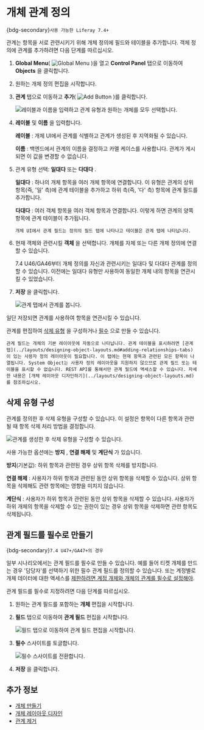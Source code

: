 # 개체 관계 정의

{bdg-secondary}`사용 가능한 Liferay 7.4+`

관계는 항목을 서로 관련시키기 위해 개체 정의에 필드와 테이블을 추가합니다. 객체 정의에 관계를 추가하려면 다음 단계를 따르십시오.

1. **Global Menu**( ![Global Menu](../../../../images/icon-applications-menu.png) )을 열고 **Control Panel** 탭으로 이동하여 **Objects** 을 클릭합니다.

1. 원하는 개체 정의 편집을 시작합니다.

1. **관계** 탭으로 이동하고 **추가**( ![Add Button](../../../../images/icon-add.png) )를 클릭합니다.

   ![레이블과 이름을 입력하고 관계 유형과 원하는 개체를 모두 선택합니다.](./defining-object-relationships/images/01.png)

1. **레이블** 및 **이름** 을 입력합니다.

   **레이블** : 개체 UI에서 관계를 식별하고 관계가 생성된 후 지역화될 수 있습니다.

   **이름** : 백엔드에서 관계의 이름을 결정하고 카멜 케이스를 사용합니다. 관계가 게시되면 이 값을 변경할 수 없습니다.

1. 관계 유형 선택: **일대다** 또는 **다대다** .

   **일대다** : 하나의 개체 항목을 여러 개체 항목에 연결합니다. 이 유형은 관계의 상위 항목(즉, '일' 측)에 관계 테이블을 추가하고 하위 측(즉, '다' 측) 항목에 관계 필드를 추가합니다.

   **다대다** : 여러 객체 항목을 여러 객체 항목과 연결합니다. 이렇게 하면 관계의 양쪽 항목에 관계 테이블이 추가됩니다.

   ```{note}
   개체 UI에서 관계 필드는 정의의 필드 탭에 나타나고 테이블은 관계 탭에 나타납니다.
   ```

1. 현재 객체와 관련시킬 **객체** 을 선택합니다. 개체를 자체 또는 다른 개체 정의에 연결할 수 있습니다.

   7.4 U46/GA46부터 개체 정의를 자신과 관련시키는 일대다 및 다대다 관계를 정의할 수 있습니다. 이전에는 일대다 유형만 사용하여 동일한 개체 내의 항목을 연관시킬 수 있었습니다.

1. **저장** 을 클릭합니다.

   ![관계 탭에서 관계를 봅니다.](./defining-object-relationships/images/02.png)

일단 저장되면 관계를 사용하여 항목을 연관시킬 수 있습니다.

관계를 편집하여 [삭제 유형](#configuring-deletion-type) 을 구성하거나 [필수](#making-relationship-fields-mandatory) 으로 만들 수 있습니다.

```{important}
관계 필드는 개체의 기본 레이아웃에 자동으로 나타납니다. 관계 테이블을 표시하려면 [관계 탭](../layouts/designing-object-layouts.md#adding-relationships-tabs) 이 있는 사용자 정의 레이아웃이 필요합니다. 이 탭에는 현재 항목과 관련된 모든 항목이 나열됩니다. System Object는 사용자 정의 레이아웃을 지원하지 않으므로 관계 필드 또는 테이블을 표시할 수 없습니다. REST API를 통해서만 관계 필드에 액세스할 수 있습니다. 자세한 내용은 [개체 레이아웃 디자인하기](../layouts/designing-object-layouts.md)를 참조하십시오.
```

## 삭제 유형 구성

관계를 정의한 후 삭제 유형을 구성할 수 있습니다. 이 설정은 항목이 다른 항목과 관련될 때 항목 삭제 처리 방법을 결정합니다.

![관계를 생성한 후 삭제 유형을 구성할 수 있습니다.](./defining-object-relationships/images/03.png)

사용 가능한 옵션에는 **방지** , **연결 해제** 및 **계단식** 가 있습니다.

**방지**(기본값): 하위 항목과 관련된 경우 상위 항목 삭제를 방지합니다.

**연결 해제** : 사용자가 하위 항목과 관련된 동안 상위 항목을 삭제할 수 있습니다. 상위 항목을 삭제해도 관련 항목에는 영향을 미치지 않습니다.

**계단식** : 사용자가 하위 항목과 관련된 동안 상위 항목을 삭제할 수 있습니다. 사용자가 하위 개체의 항목을 삭제할 수 있는 권한이 있는 경우 상위 항목을 삭제하면 관련 항목도 삭제됩니다.

## 관계 필드를 필수로 만들기

{bdg-secondary}`7.4 U47+/GA47+의 경우`

일부 시나리오에서는 관계 필드를 필수로 만들 수 있습니다. 예를 들어 티켓 개체를 만드는 경우 '담당자'를 선택하기 위한 필수 관계 필드를 정의할 수 있습니다. 또는 계정별로 개체 데이터에 대한 액세스를 [제한하려면 계정 개체와 개체의 관계를 필수로 설정해야](../using-system-objects-with-custom-objects/restricting-access-to-object-data-by-account.md).

관계 필드를 필수로 지정하려면 다음 단계를 따르십시오.

1. 원하는 관계 필드를 포함하는 **개체** 편집을 시작합니다.

1. **필드** 탭으로 이동하여 **관계 필드** 편집을 시작합니다.

   ![필드 탭으로 이동하여 관계 필드 편집을 시작합니다.](./defining-object-relationships/images/04.png)

1. **필수** 스사이트를 토글합니다.

   ![필수 스사이트를 전환합니다.](./defining-object-relationships/images/05.png)

1. **저장** 을 클릭합니다.

## 추가 정보

* [개체 만들기](../creating-objects.md)
* [개체 레이아웃 디자인](../layouts/designing-object-layouts.md)
* [관계 제거](./removing-relationships.md)
